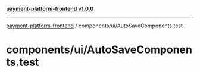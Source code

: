 [**payment-platform-frontend v1.0.0**](../../README.md)

***

[payment-platform-frontend](../../README.md) / components/ui/AutoSaveComponents.test

# components/ui/AutoSaveComponents.test
